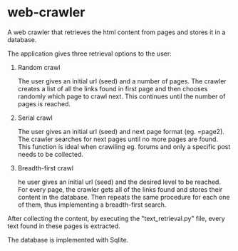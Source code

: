# web-crawler

A web crawler that retrieves the html content from pages and stores it in a database.

The application gives three retrieval options to the user:

1. Random crawl  
   
   The user gives an initial url (seed) and a number of pages.
   The crawler creates a list of all the links found in first page and then chooses
   randomly which page to crawl next. This continues until the number of pages
   is reached.

2. Serial crawl  
   
   The user gives an initial url (seed) and next page format (eg. =page2).
   The crawler searches for next pages until no more pages are found.
   This function is ideal when crawiling eg. forums and only a specific post needs
   to be collected.

3. Breadth-first crawl  
   
   he user gives an initial url (seed) and the desired level to be reached.
   For every page, the crawler gets all of the links found and stores their content in
   the database. Then repeats the same procedure for each one of them, thus implementing
   a breadth-first search.
   
After collecting the content, by executing the "text_retrieval.py" file, every text
found in these pages is extracted.

The database is implemented with Sqlite.
